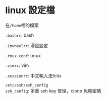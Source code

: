 # linux 設定檔

在`/home`裡的檔案  

`.bashrc`: bash

`.imwheelrc`: 滑鼠設定

`.tmux.conf`: tmux

`.vimrc`: vim

`.xessionrc`: 中文輸入法fcitx



`/etc/ssh/ssh_config`  
`ssh_config`: 多重 ssh key 管理，clone 免輸密碼





